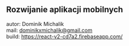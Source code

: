 ## Rozwijanie aplikacji mobilnych

autor: Dominik Michalik <br/>
mail: dominikxmichalik@gmail.com <br />
build: https://react-v2-cd7a2.firebaseapp.com/ 